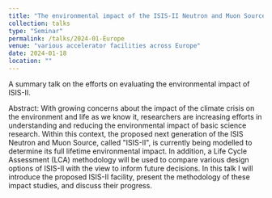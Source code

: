 ```yaml
---
title: "The environmental impact of the ISIS-II Neutron and Muon Source"
collection: talks
type: "Seminar"
permalink: /talks/2024-01-Europe
venue: "various accelerator facilities across Europe"
date: 2024-01-18
location: ""
---
```


A summary talk on the efforts on evaluating the environmental impact of ISIS-II.

Abstract: 
With growing concerns about the impact of the climate crisis on the environment and life as we know it, researchers are increasing efforts in understanding and reducing the environmental impact of basic science research. Within this context, the proposed next generation of the ISIS Neutron and Muon Source, called "ISIS-II", is currently being modelled to determine its full lifetime environmental impact. In addition, a Life Cycle Assessment (LCA) methodology will be used to compare various design options of ISIS-II with the view to inform future decisions. In this talk I will introduce the proposed ISIS-II facility, present the methodology of these impact studies, and discuss their progress.